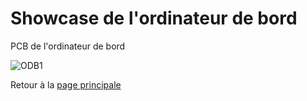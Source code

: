 # Showcase de l'ordinateur de bord

PCB de l'ordinateur de bord

![ODB1](./Showcsae/ODB1_PCB.png)

Retour à la [page principale](../README.md)
